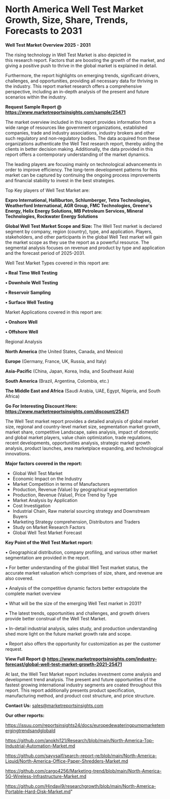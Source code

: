 # North America Well Test Market Growth, Size, Share, Trends, Forecasts to 2031

<Strong> Well Test Market Overview 2025 - 2031</strong>

The rising technology in Well Test Market is also depicted in this research report. Factors that are boosting the growth of the market, and giving a positive push to thrive in the global market is explained in detail.

Furthermore, the report highlights on emerging trends, significant drivers, challenges, and opportunities, providing all necessary data for thriving in the industry. This report market research offers a comprehensive perspective, including an in-depth analysis of the present and future scenarios within the industry.

<strong>Request Sample Report @ <a href=https://www.marketreportsinsights.com/sample/25471>https://www.marketreportsinsights.com/sample/25471</a></strong>

The market overview included in this report provides information from a wide range of resources like government organizations, established companies, trade and industry associations, industry brokers and other such regulatory and non-regulatory bodies. The data acquired from these organizations authenticate the Well Test research report, thereby aiding the clients in better decision making. Additionally, the data provided in this report offers a contemporary understanding of the market dynamics.

The leading players are focusing mainly on technological advancements in order to improve efficiency. The long-term development patterns for this market can be captured by continuing the ongoing process improvements and financial stability to invest in the best strategies.

Top Key players of Well Test Market are:

<strong>Expro International, Halliburton, Schlumberger, Tetra Technologies, Weatherford International, AGR Group, FMC Technologies, Greene's Energy, Helix Energy Solutions, MB Petroleum Services, Mineral Technologies, Rockwater Energy Solutions</strong>

<strong><b>Global Well Test Market Scope and Size:</b></strong>
The Well Test market is declared segment by company, region (country), type, and application. Players, stakeholders, and other participants in the global Well Test market will gain the market scope as they use the report as a powerful resource. The segmental analysis focuses on revenue and product by type and application and the forecast period of 2025-2031.

Well Test Market Types covered in this report are:

<strong>• Real Time Well Testing

• Downhole Well Testing

• Reservoir Sampling

• Surface Well Testing</strong>

Market Applications covered in this report are:

<strong>• Onshore Well

• Offshore Well</strong> 

Regional Analysis

<strong>North America</strong> (the United States, Canada, and Mexico)

<strong>Europe</strong> (Germany, France, UK, Russia, and Italy)

<strong>Asia-Pacific</strong> (China, Japan, Korea, India, and Southeast Asia)

<strong>South America</strong> (Brazil, Argentina, Colombia, etc.)

<strong>The Middle East and Africa</strong> (Saudi Arabia, UAE, Egypt, Nigeria, and South Africa)

<strong>Go For Interesting Discount Here: <a href=https://www.marketreportsinsights.com/discount/25471>https://www.marketreportsinsights.com/discount/25471</a></strong>

The Well Test market report provides a detailed analysis of global market size, regional and country-level market size, segmentation market growth, market share, competitive Landscape, sales analysis, impact of domestic and global market players, value chain optimization, trade regulations, recent developments, opportunities analysis, strategic market growth analysis, product launches, area marketplace expanding, and technological innovations.

<strong><b>Major factors covered in the report:</b></strong>
<ul>
  <li>Global Well Test Market </li>
  <li>Economic Impact on the Industry</li>
  <li>Market Competition in terms of Manufacturers</li>
  <li>Production, Revenue (Value) by geographical segmentation</li>
  <li>Production, Revenue (Value), Price Trend by Type</li>
  <li>Market Analysis by Application</li>
  <li>Cost Investigation</li>
  <li>Industrial Chain, Raw material sourcing strategy and Downstream Buyers</li>
  <li>Marketing Strategy comprehension, Distributors and Traders</li>
  <li>Study on Market Research Factors</li>
  <li>Global Well Test Market Forecast</li>
</ul>

<strong><b>Key Point of the Well Test Market report:</b></strong>

• Geographical distribution, company profiling, and various other market segmentation are provided in the report.

• For better understanding of the global Well Test market status, the accurate market valuation which comprises of size, share, and revenue are also covered.

• Analysis of the competitive dynamic factors better extrapolate the complete market overview

• What will be the size of the emerging Well Test market in 2031?

• The latest trends, opportunities and challenges, and growth drivers provide better construal of the Well Test Market.

• In-detail industrial analysis, sales study, and production understanding shed more light on the future market growth rate and scope.

• Report also offers the opportunity for customization as per the customer request.

<strong><b>View Full Report @ <a href=https://www.marketreportsinsights.com/industry-forecast/global-well-test-market-growth-2021-25471>https://www.marketreportsinsights.com/industry-forecast/global-well-test-market-growth-2021-25471</a></b></strong>


At last, the Well Test Market report includes investment come analysis and development trend analysis. The present and future opportunities of the fastest growing international industry segments are coated throughout this report. This report additionally presents product specification, manufacturing method, and product cost structure, and price structure.

<strong>Contact Us:</strong>
sales@marketreportsinsights.com

<strong>Our other reports:</strong>

<a href=https://issuu.com/reportsinsights24/docs/europedewateringpumpmarketemergingtrendsandglobald>https://issuu.com/reportsinsights24/docs/europedewateringpumpmarketemergingtrendsandglobald</a>

<a href=https://github.com/anokhi121/Research/blob/main/North-America-Top-Industrial-Automation-Market.md>https://github.com/anokhi121/Research/blob/main/North-America-Top-Industrial-Automation-Market.md</a>

<a href=https://github.com/sayysaif/search-report-re/blob/main/North-America-Liquid/North-America-Office-Paper-Shredders-Market.md>https://github.com/sayysaif/search-report-re/blob/main/North-America-Liquid/North-America-Office-Paper-Shredders-Market.md</a>

<a href=https://github.com/cargo4256/Marketing-trend/blob/main/North-America-5G-Wireless-Infrastructure-Market.md>https://github.com/cargo4256/Marketing-trend/blob/main/North-America-5G-Wireless-Infrastructure-Market.md</a>

<a href=https://github.com/Hindavi9/researchgrowth/blob/main/North-America-Portable-Hard-Disk-Market.md>https://github.com/Hindavi9/researchgrowth/blob/main/North-America-Portable-Hard-Disk-Market.md</a>"
